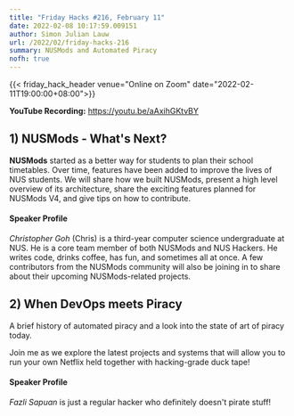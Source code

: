 ```yaml
---
title: "Friday Hacks #216, February 11"
date: 2022-02-08 10:17:59.009151
author: Simon Julian Lauw
url: /2022/02/friday-hacks-216
summary: NUSMods and Automated Piracy 
nofh: true
---
```


{{< friday_hack_header
    venue="Online on Zoom"
    date="2022-02-11T19:00:00+08:00">}}

**YouTube Recording:** https://youtu.be/aAxihGKtvBY

## 1) NUSMods - What's Next?

**NUSMods** started as a better way for students to plan their school timetables. Over time, features have been added to improve the lives of NUS students. We will share how we built NUSMods, present a high level overview of its architecture, share the exciting features planned for NUSMods V4, and give tips on how to contribute.

#### Speaker Profile

_Christopher Goh_ (Chris) is a third-year computer science undergraduate at NUS. He is a core team member of both NUSMods and NUS Hackers. He writes code, drinks coffee, has fun, and sometimes all at once. A few contributors from the NUSMods community will also be joining in to share about their upcoming NUSMods-related projects.

## 2) When DevOps meets Piracy

A brief history of automated piracy and a look into the state of art of piracy today. 

Join me as we explore the latest projects and systems that will allow you to run your own Netflix held together with hacking-grade duck tape!

#### Speaker Profile

_Fazli Sapuan_ is just a regular hacker who definitely doesn't pirate stuff!


